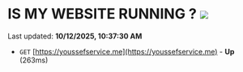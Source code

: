 # IS MY WEBSITE RUNNING ? [![](https://img.shields.io/static/v1?label=Sponsor&message=%E2%9D%A4&logo=GitHub&color=%23fe8e86)](https://github.com/sponsors/Youssef-Lehmam)

Last updated: **10/12/2025, 10:37:30 AM**

- `GET` [https://youssefservice.me](https://youssefservice.me) - **Up** (263ms)

